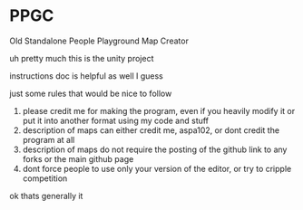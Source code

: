 # PPGC
Old Standalone People Playground Map Creator

uh pretty much this is the unity project

instructions doc is helpful as well I guess


just some rules that would be nice to follow
1. please credit me for making the program, even if you heavily modify it or put it into another format using my code and stuff
2. description of maps can either credit me, aspa102, or dont credit the program at all
3. description of maps do not require the posting of the github link to any forks or the main github page
4. dont force people to use only your version of the editor, or try to cripple competition

ok thats generally it

